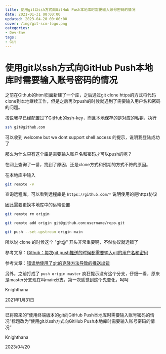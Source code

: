```yaml
---
title: 使用git以ssh方式向GitHub Push本地库时需要输入账号密码的情况
date: 2021-01-31 00:00:00
updated: 2023-04-20 00:00:00
cover: /img/git-scm-logo.png
categories:
- Dev-Env
tags:
- Git
---
```


# 使用git以ssh方式向GitHub Push本地库时需要输入账号密码的情况

之前在Github的html页面新建了一个库，之后通过git clone https的方式将代码clone到本地继续工作，但是之后再次push的时候就遇到了需要输入用户名和密码的问题。

按说我早已经配置过了GitHub的ssh-key，而且本地保存的是对应的私钥，执行

```bash
ssh git@github.com
```

可以收到 welcome but we dont support shell access 的提示，说明我登陆成功了

那么为什么只有这个库是需要输入账户名和密码才可以push的呢？

在网上查询了一番，找到了原因，还是clone方式和预期的方式不符的原因。

在本地库中输入
```bash
git remote -v
```
查询远程库，可以看到远程库是 `https://github.com/*` 说明使用的是https协议

因此需要更换本地库中的远端设置

```bash
git remote rm origin

git remote add origin git@github.com:username/repo.git

git push --set-upstream origin main
```

所以说 clone 的时候这个 "git@" 开头非常重要啊，不然协议就选错了

参考文章：[Github：每次git push推送的时候都需要输入git的用户名和密码](https://blog.csdn.net/whbing1471/article/details/52066688)

参考文章：[错误地使用了git的克隆方法导致的推送出错](https://github.com/Knighthana/knighthana.github.io/blob/master/raw/Git_Cannot_Push_Caused_By_Wrong_Cloning_Method.md)

另外，之前打成了 `push origin master` 疯狂提示没有这个分支，仔细一看，原来是master分支现在叫main分支，第一次感觉到这个鬼变化，呵呵

Knighthana

2021年1月31日

-------------------

已将原来的“使用终端版本的git向GitHub Push本地库时需要输入账号密码的情况”标题改为“使用git以ssh方式向GitHub Push本地库时需要输入账号密码的情况”

Knighthana

2023/04/20
